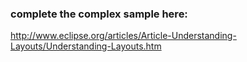 ### complete the complex sample here:
http://www.eclipse.org/articles/Article-Understanding-Layouts/Understanding-Layouts.htm
